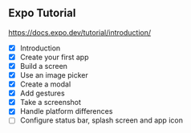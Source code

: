 ## Expo Tutorial 
https://docs.expo.dev/tutorial/introduction/
- [x] Introduction
- [x] Create your first app
- [x] Build a screen
- [x] Use an image picker
- [x] Create a modal
- [x] Add gestures
- [x] Take a screenshot
- [x] Handle platform differences
- [ ] Configure status bar, splash screen and app icon
